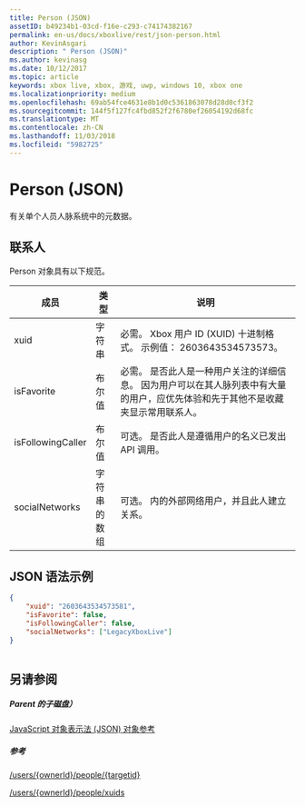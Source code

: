 ```yaml
---
title: Person (JSON)
assetID: b49234b1-03cd-f16e-c293-c74174382167
permalink: en-us/docs/xboxlive/rest/json-person.html
author: KevinAsgari
description: " Person (JSON)"
ms.author: kevinasg
ms.date: 10/12/2017
ms.topic: article
keywords: xbox live, xbox, 游戏, uwp, windows 10, xbox one
ms.localizationpriority: medium
ms.openlocfilehash: 69ab54fce4631e8b1d0c5361863078d28d0cf3f2
ms.sourcegitcommit: 144f5f127fc4fbd852f2f6780ef26054192d68fc
ms.translationtype: MT
ms.contentlocale: zh-CN
ms.lasthandoff: 11/03/2018
ms.locfileid: "5982725"
---
```

# <a name="person-json"></a>Person (JSON)
有关单个人员人脉系统中的元数据。 
<a id="ID4EN"></a>

 
## <a name="person"></a>联系人
 
Person 对象具有以下规范。
 
| 成员| 类型| 说明| 
| --- | --- | --- | 
| xuid| 字符串| 必需。 Xbox 用户 ID (XUID) 十进制格式。 示例值： 2603643534573573。| 
| isFavorite| 布尔值| 必需。 是否此人是一种用户关注的详细信息。 因为用户可以在其人脉列表中有大量的用户，应优先体验和先于其他不是收藏夹显示常用联系人。| 
| isFollowingCaller| 布尔值| 可选。 是否此人是遵循用户的名义已发出 API 调用。| 
| socialNetworks| 字符串的数组| 可选。 内的外部网络用户，并且此人建立关系。| 
  
<a id="ID4EHC"></a>

 
## <a name="sample-json-syntax"></a>JSON 语法示例
 

```json
{
    "xuid": "2603643534573581",
    "isFavorite": false,
    "isFollowingCaller": false,
    "socialNetworks": ["LegacyXboxLive"]
}
    
```

  
<a id="ID4EQC"></a>

 
## <a name="see-also"></a>另请参阅
 
<a id="ID4ESC"></a>

 
##### <a name="parent"></a>Parent 的子磁盘） 

[JavaScript 对象表示法 (JSON) 对象参考](atoc-xboxlivews-reference-json.md)

  
<a id="ID4E3C"></a>

 
##### <a name="reference"></a>参考 

[/users/{ownerId}/people/{targetid}](../uri/people/uri-usersowneridpeopletargetid.md)

 [/users/{ownerId}/people/xuids](../uri/people/uri-usersowneridpeoplexuids.md)

   